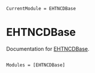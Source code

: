 ```@meta
CurrentModule = EHTNCDBase
```

# EHTNCDBase

Documentation for [EHTNCDBase](https://github.com/EHTJulia/EHTNCDBase.jl).

```@index
```

```@autodocs
Modules = [EHTNCDBase]
```
